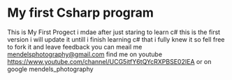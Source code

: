 # My first Csharp program
This is My First Progect i mdae after just staring to learn c# this is the first version i will update it untill i finish learning c# that i fully knew it so fell free to fork it and leave feedback you can meail me mendelsphotography@gmail.com find me on youtube https://www.youtube.com/channel/UCG5itfY6tQYcRXPBSE02IEA  or on google mendels_photography

